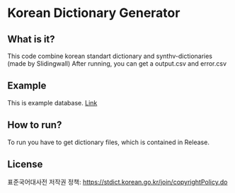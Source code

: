 # Korean Dictionary Generator

## What is it?
This code combine korean standart dictionary and synthv-dictionaries (made by Slidingwall)
After running, you can get a output.csv and error.csv

## Example
This is example database.
[Link](https://docs.google.com/spreadsheets/d/1ImdelMINM1SDTQIb3NPM4NH0OMbeXZLw5BDg1efhWVg/edit?usp=sharing)

## How to run?
To run you have to get dictionary files, which is contained in Release.





## License
표준국어대사전 저작권 정책: https://stdict.korean.go.kr/join/copyrightPolicy.do
